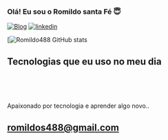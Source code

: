 ### Olá! Eu sou o Romildo santa Fé 😇

[![Blog](https://img.shields.io/website?label=Romildo488.com&style=for-the-badge&url=https://Romildo488.com/)](httpss://Romildo488.com)
[![linkedin](https://img.shields.io/website?label=Romildo488.com&style=for-the-badge&url=https://Romildo488.com/)](httpss://www.linkedin.com/in/romildo-silva-b79938109)


[![Romildo488 GitHub stats](https://github-readme-stats.vercel.app/api?username=Romildo488&show_icons=true&theme=dracula&locale=pt-br)

 ## Tecnologias que eu uso no meu dia 

 <div style="display: inline_block"><br/>
    <img align="center"alt=""html" src="https://img.shields.io/badge/HTML-239120?style=for-the-badge&logo=html5&logoColor=white" />
    <img align="center"alt=""html" src="https://img.shields.io/badge/JavaScript-F7DF1E?style=for-the-badge&logo=javascript&logoColor=black" />
    <img align="center"alt=""html" src="https://img.shields.io/badge/.NET-5C2D91?style=for-the-badge&logo=.net&logoColor=white" />
    <img align="center"alt=""html" src="https://img.shields.io/badge/CSS-239120?&style=for-the-badge&logo=css3&logoColor=white" />

 </div><br>


 Apaixonado por tecnologia e aprender algo novo..

 ## romildos488@gmail.com
